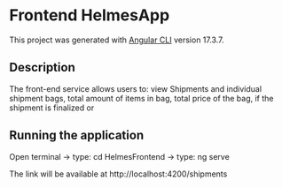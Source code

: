 # Frontend HelmesApp

This project was generated with [Angular CLI](https://github.com/angular/angular-cli) version 17.3.7.

## Description

The front-end service allows users to: view Shipments and individual shipment bags, total amount of items in bag, total price of the bag, if the shipment is finalized or


## Running the application

Open terminal -> type: cd HelmesFrontend -> type: ng serve

The link will be available at http://localhost:4200/shipments